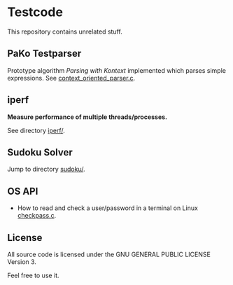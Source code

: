 Testcode
========

This repository contains unrelated stuff.

PaKo Testparser
---------------
Prototype algorithm _Parsing with Kontext_ implemented
which parses simple expressions.
See [context_oriented_parser.c](parser/context_oriented_parser.c).

iperf
-----
**Measure performance of multiple threads/processes.**

See directory [iperf/](iperf/).

Sudoku Solver
-------------
Jump to directory [sudoku/](old-projects/sudoku).

OS API
-------------
* How to read and check a user/password in a terminal on Linux [checkpass.c](checkpass.c).

License
-------

All source code is licensed under the GNU GENERAL PUBLIC LICENSE Version 3.

Feel free to use it.
